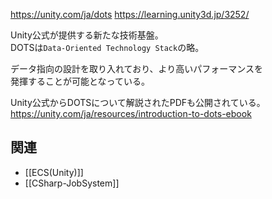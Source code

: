 <https://unity.com/ja/dots>
<https://learning.unity3d.jp/3252/>

Unity公式が提供する新たな技術基盤。  
DOTSは`Data-Oriented Technology Stack`の略。

データ指向の設計を取り入れており、より高いパフォーマンスを  
発揮することが可能となっている。

Unity公式からDOTSについて解説されたPDFも公開されている。  
<https://unity.com/ja/resources/introduction-to-dots-ebook>

## 関連
* [[ECS(Unity)]]
* [[CSharp-JobSystem]]